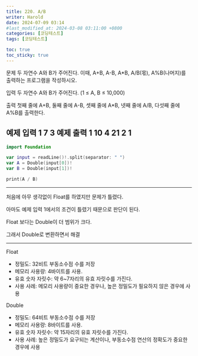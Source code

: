 ```yaml
---
title: 220. A/B
writer: Harold
date: 2024-07-09 03:14
#last_modified_at: 2024-03-08 03:11:00 +0800
categories: [코딩테스트]
tags: [코딩테스트]

toc: true
toc_sticky: true
---
```

문제
두 자연수 A와 B가 주어진다. 이때, A+B, A-B, A*B, A/B(몫), A%B(나머지)를 출력하는 프로그램을 작성하시오. 

입력
두 자연수 A와 B가 주어진다. (1 ≤ A, B ≤ 10,000)

출력
첫째 줄에 A+B, 둘째 줄에 A-B, 셋째 줄에 A*B, 넷째 줄에 A/B, 다섯째 줄에 A%B를 출력한다.

예제 입력 1 
7 3
예제 출력 1 
10
4
21
2
1
---
```swift
import Foundation

var input = readLine()!.split(separator: " ")
var A = Double(input[0])!
var B = Double(input[1])!

print(A / B)
```
---

처음에 아무 생각없이 Float를 하였지만 문제가 틀렸다.

아마도 예제 입력 1에서의 조건이 틀렸기 때문으로 판단이 된다.

Float 보다는 Double이 더 범위가 크다.

그래서 Double로 변환하면서 해결

---

Float
- 정밀도: 32비트 부동소수점 수를 저장
- 메모리 사용량: 4바이트를 사용.
- 유효 숫자 자릿수: 약 6~7자리의 유효 자릿수를 가진다.
- 사용 사례: 메모리 사용량이 중요한 경우나, 높은 정밀도가 필요하지 않은 경우에 사용

Double
- 정밀도: 64비트 부동소수점 수를 저장
- 메모리 사용량: 8바이트를 사용.
- 유효 숫자 자릿수: 약 15자리의 유효 자릿수를 가진다.
- 사용 사례: 높은 정밀도가 요구되는 계산이나, 부동소수점 연산의 정확도가 중요한 경우에 사용
